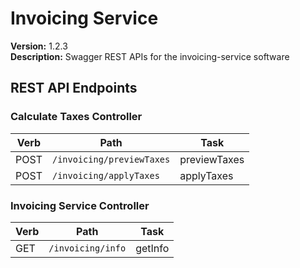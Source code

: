 # Invoicing Service

**Version:** 1.2.3  
**Description:** Swagger REST APIs for the invoicing-service software  


## REST API Endpoints

### Calculate Taxes Controller
| Verb | Path | Task |
|------|------|------|
| POST | `/invoicing/previewTaxes` | previewTaxes |
| POST | `/invoicing/applyTaxes` | applyTaxes |

### Invoicing Service Controller
| Verb | Path | Task |
|------|------|------|
| GET | `/invoicing/info` | getInfo |

